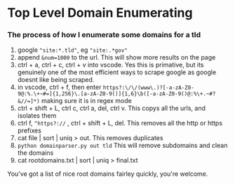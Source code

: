 # Top Level Domain Enumerating

### The process of how I enumerate some domains for a tld

1) google `"site:*.tld"`, eg `"site:.*gov"`
2) append `&num=1000` to the url. This will show more results on the page 
3) ctrl + a, ctrl + c, ctrl + v into vscode. Yes this is primative, but its genuinely one of the most efficient ways to scrape google as google doesnt like being scraped.
4) in vscode, ctrl + f, then enter `https?:\/\/(www\.)?[-a-zA-Z0-9@:%.\+~#=]{1,256}\.[a-zA-Z0-9()]{1,6}\b([-a-zA-Z0-9()@:%\+.~#?&//=]*)` making sure it is in regex mode
5) ctrl + shift + L, ctrl c, ctrl a, del, ctrl v. This copys all the urls, and isolates them
6) ctrl f, `^https?://` , ctrl + shift + L, del. This removes all the http or https prefixes
7) cat file | sort | uniq > out. This removes duplicates
8) `python domainparser.py out tld` This will remove subdomains and clean the domains
9) cat rootdomains.txt | sort | uniq > final.txt

You've got a list of nice root domains fairley quickly, you're welcome.